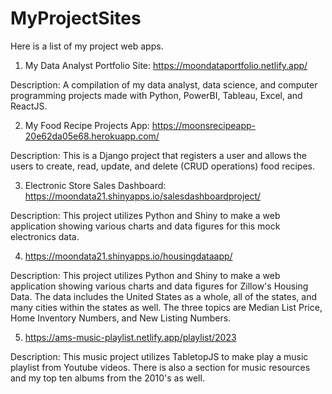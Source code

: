 # MyProjectSites
Here is a list of my project web apps.

1. My Data Analyst Portfolio Site: https://moondataportfolio.netlify.app/

Description: A compilation of my data analyst, data science, and computer programming projects made with Python, PowerBI, Tableau, Excel, and ReactJS.

2. My Food Recipe Projects App: https://moonsrecipeapp-20e62da05e68.herokuapp.com/

Description: This is a Django project that registers a user and allows the users to create, read, update, and delete (CRUD operations) food recipes. 

3. Electronic Store Sales Dashboard: https://moondata21.shinyapps.io/salesdashboardproject/

Description: This project utilizes Python and Shiny to make a web application showing various charts and data figures for this mock electronics data. 

4. https://moondata21.shinyapps.io/housingdataapp/

Description: This project utilizes Python and Shiny to make a web application showing various charts and data figures for Zillow's Housing Data. The data includes the United States as a whole, all of the states, and many cities within the states as well. The three topics are Median List Price, Home Inventory Numbers, and New Listing Numbers.

5. https://ams-music-playlist.netlify.app/playlist/2023

Description: This music project utilizes TabletopJS to make play a music playlist from Youtube videos. There is also a section for music resources and my top ten albums from the 2010's as well. 
